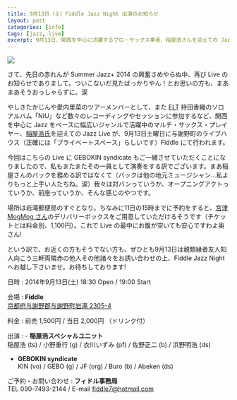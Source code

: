 ```yaml
---
title: 9月13日（土）Fiddle Jazz Night 出演のお知らせ
layout: post
categories: [info]
tags: [jazz, live]
excerpt: 9月13日、関西を中心に活躍するプロ・サックス奏者、稲屋浩さんを迎えての Jazz Live が与謝野町の Fiddle にて行われるのですが、そちらにまたまた GEBOKIN syndicate が出演いたしますよ、というお知らせです。
---
```

![](/images/info/20140913/fiddle-jazz-night.jpg)

さて、先日の赤れんが Summer Jazz+ 2014 の興奮さめやらぬ中、再び Live のお知らせでありまして。ついこないだ見たばっかりやん！とお思いの方も、まあまあそうおっしゃらずに。涙

やしきたかじんや愛内里菜のツアーメンバーとして、また <abbr title="Every Little Thing">ELT</abbr> 持田香織のソロアルバム「NIU」など数々のレコーディングやセッションに参加するなど、関西を中心に Jazz をベースに幅広いジャンルで活躍中のマルチ・サックス・プレイヤー、[稲屋浩氏][*1]を迎えての Jazz Live が、9月13日土曜日に与謝野町のライブハウス（正確には「プライベートスペース」らしいです）Fiddle にて行われます。

今回はこちらの Live に GEBOKIN syndicate もご一緒させていただくことになりましたので、私もまたまたその一員として演奏をする訳でございます。まあ稲屋さんのバックを務める訳ではなくて（バックは他の地元ミュージシャン…私よりもっと上手い人たちね。涙）我々は対バンっていうか、オープニングアクトっていうか、前座っていうか、そんな感じのやつです。

場所は岩滝郵便局のすぐとなり。ちなみに11日の15時までに予約をすると、[宮津 MogMog さん][*2]のデリバリーボックスをご用意していただけるそうです（チケットとは料金別、1,100円）。これで Live の最中にお腹が空いても安心ですわよ奥さん!

という訳で、お近くの方もそうでない方も、ぜひとも9月13日は親類縁者友人知人向こう三軒両隣赤の他人その他諸々をお誘い合わせの上、Fiddle Jazz Night へお越し下さいませ。お待ちしております!

日時
: <time datetime="2014-09-13T18:00+09:00">2014年9月13日(土) 18:30 Open / 19:00 Start</time>

会場
: <b>Fiddle</b><br>
  [京都府与謝野郡与謝野町岩滝 2305-4][*3]

料金
: 前売 1,500円 / 当日 2,000円 （ドリンク付）

出演
: - <b>稲屋浩スペシャルユニット</b>  
    稲屋浩 (ts) / 小野重行 (g) / 衣川いずみ (pf) / 佐野正二 (b) / 浜野明浩 (ds)
  - <b>GEBOKIN syndicate</b>  
    KIN (vo) / GEBO (g) / JF (org) / Buro (b) / Abeken (ds)

ご予約・お問い合わせ
: <b>フィドル事務局</b>  
  TEL 090-7493-2144 / E-mail <fiddle7@hotmail.com>


[*1]: http://ameblo.jp/inaya-h/ "Saxophone Player 稲屋 浩"
[*2]: http://miyazumogmog.jimdo.com/ "MogMogって？ - 宮津MogMogページ！"
[*3]: https://goo.gl/maps/3eaM7 "Google マップで場所を確認"
